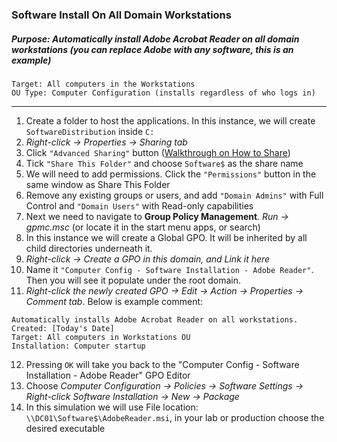### Software Install On All Domain Workstations
##### Purpose: Automatically install Adobe Acrobat Reader on all domain workstations (you can replace Adobe with any software, this is an example)  
```
Target: All computers in the Workstations  
OU Type: Computer Configuration (installs regardless of who logs in)  
```
---

1. Create a folder to host the applications. In this instance, we will create `SoftwareDistribution` inside `C:`
2. *Right-click → Properties → Sharing tab*
3. Click `"Advanced Sharing"` button ([Walkthrough on How to Share](https://github.com/nickbruggen90/LabsVol8021Q/blob/main/Project%201.1:%20Active%20Directory%20and%20Windows%2010%20Integration/Quickguides/Quickguide:%20Fixing%20Network%20Share%20Permissions_.md))
4. Tick `"Share This Folder"` and choose `Software$` as the share name
5. We will need to add permissions. Click the `"Permissions"` button in the same window as Share This Folder
6. Remove any existing groups or users, and add `"Domain Admins"` with Full Control and `"Domain Users"` with Read-only capabilities
7. Next we need to navigate to **Group Policy Management**. *Run → gpmc.msc* (or locate it in the start menu apps, or search)
8. In this instance we will create a Global GPO. It will be inherited by all child directories underneath it.
9. *Right-click → Create a GPO in this domain, and Link it here*
10. Name it `"Computer Config - Software Installation - Adobe Reader"`. Then you will see it populate under the root domain.
11. *Right-click the newly created GPO → Edit → Action → Properties → Comment tab*. Below is example comment:
```
Automatically installs Adobe Acrobat Reader on all workstations.
Created: [Today's Date]
Target: All computers in Workstations OU
Installation: Computer startup
``` 
12. Pressing `OK` will take you back to the "Computer Config - Software Installation - Adobe Reader" GPO Editor
13. Choose *Computer Configuration → Policies → Software Settings → Right-click Software Installation → New → Package*
14. In this simulation we will use File location: `\\DC01\Software$\AdobeReader.msi`, in your lab or production choose the desired executable
